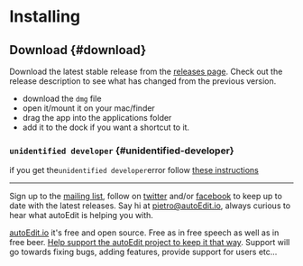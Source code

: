 # Installing

## Download {#download}


Download the latest stable release from the [releases page](https://github.com/OpenNewsLabs/autoEdit_2/releases). Check out the release description to see what has changed from the previous version.

* download the `dmg` file
* open it/mount it on your mac/finder
* drag the app into the applications folder
* add it to the dock if you want a shortcut to it.

### `unidentified developer` {#unidentified-developer}

if you get the`unidentified developer`error follow [these instructions](https://support.apple.com/kb/ph18657?locale=en_US)


---
<!--Donation notice -->

Sign up to the [mailing list](http://eepurl.com/cMzwSX), follow on [twitter](http://twitter.com/autoEdit2) and/or [facebook](https://www.facebook.com/autoEdit.io/) to keep up to date with the latest releases. Say hi at <a href="mailto:pietro@autoEdit.io?Subject=Hello" target="_top">pietro@autoEdit.io</a>, always curious to hear what autoEdit is helping you with.

[autoEdit.io](http://www.autoEdit.io) it's free and open source. Free as in free speech as well as in free beer.  [Help support the autoEdit project to keep it that way](https://donorbox.org/c9762eef-0e08-468e-90cb-2d00643697f8?recurring=true). Support will go towards fixing bugs, adding features, provide support for users etc...

